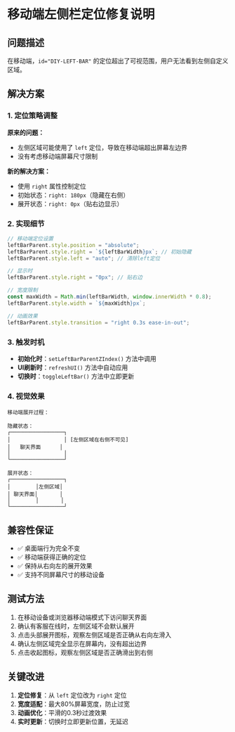 # 移动端左侧栏定位修复说明

## 问题描述

在移动端，`id="DIY-LEFT-BAR"` 的定位超出了可视范围，用户无法看到左侧自定义区域。

## 解决方案

### 1. 定位策略调整

**原来的问题：**
- 左侧区域可能使用了 `left` 定位，导致在移动端超出屏幕左边界
- 没有考虑移动端屏幕尺寸限制

**新的解决方案：**
- 使用 `right` 属性控制定位
- 初始状态：`right: 180px`（隐藏在右侧）
- 展开状态：`right: 0px`（贴右边显示）

### 2. 实现细节

```typescript
// 移动端定位设置
leftBarParent.style.position = "absolute";
leftBarParent.style.right = `${leftBarWidth}px`; // 初始隐藏
leftBarParent.style.left = "auto"; // 清除left定位

// 显示时
leftBarParent.style.right = "0px"; // 贴右边

// 宽度限制
const maxWidth = Math.min(leftBarWidth, window.innerWidth * 0.8);
leftBarParent.style.width = `${maxWidth}px`;

// 动画效果
leftBarParent.style.transition = "right 0.3s ease-in-out";
```

### 3. 触发时机

- **初始化时**：`setLeftBarParentZIndex()` 方法中调用
- **UI刷新时**：`refreshUI()` 方法中自动应用
- **切换时**：`toggleLeftBar()` 方法中立即更新

### 4. 视觉效果

```
移动端展开过程：

隐藏状态：
┌─────────────────┐
│                 │ [左侧区域在右侧不可见]
│   聊天界面      │
│                 │
└─────────────────┘

展开状态：
┌─────────────────┐
│        │左侧区域│
│ 聊天界面│       │
│        │       │
└─────────────────┘
```

## 兼容性保证

- ✅ 桌面端行为完全不变
- ✅ 移动端获得正确的定位
- ✅ 保持从右向左的展开效果
- ✅ 支持不同屏幕尺寸的移动设备

## 测试方法

1. 在移动设备或浏览器移动端模式下访问聊天界面
2. 确认有客服在线时，左侧区域不会默认展开
3. 点击头部展开图标，观察左侧区域是否正确从右向左滑入
4. 确认左侧区域完全显示在屏幕内，没有超出边界
5. 点击收起图标，观察左侧区域是否正确滑出到右侧

## 关键改进

1. **定位修复**：从 `left` 定位改为 `right` 定位
2. **宽度适配**：最大80%屏幕宽度，防止过宽
3. **动画优化**：平滑的0.3秒过渡效果
4. **实时更新**：切换时立即更新位置，无延迟